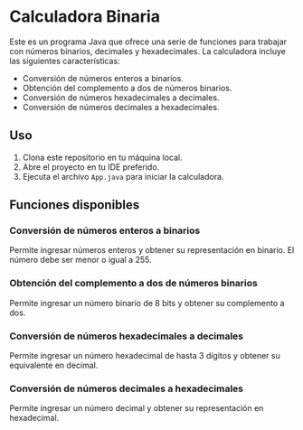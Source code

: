 # Calculadora Binaria

Este es un programa Java que ofrece una serie de funciones para trabajar con números binarios, decimales y hexadecimales. La calculadora incluye las siguientes características:

- Conversión de números enteros a binarios.
- Obtención del complemento a dos de números binarios.
- Conversión de números hexadecimales a decimales.
- Conversión de números decimales a hexadecimales.

## Uso

1. Clona este repositorio en tu máquina local.
2. Abre el proyecto en tu IDE preferido.
3. Ejecuta el archivo `App.java` para iniciar la calculadora.

## Funciones disponibles

### Conversión de números enteros a binarios

Permite ingresar números enteros y obtener su representación en binario. El número debe ser menor o igual a 255.

### Obtención del complemento a dos de números binarios

Permite ingresar un número binario de 8 bits y obtener su complemento a dos.

### Conversión de números hexadecimales a decimales

Permite ingresar un número hexadecimal de hasta 3 dígitos y obtener su equivalente en decimal.

### Conversión de números decimales a hexadecimales

Permite ingresar un número decimal y obtener su representación en hexadecimal.
